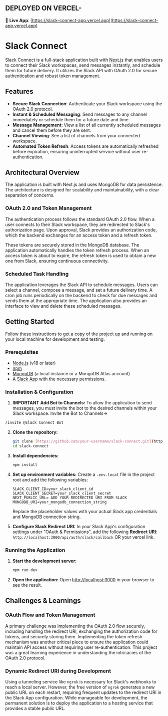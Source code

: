 ## DEPLOYED ON VERCEL-
🔗 **Live App**: [https://slack-connect-app.vercel.app](https://slack-connect-app.vercel.app)



# Slack Connect

Slack Connect is a full-stack application built with [Next.js](https://nextjs.org) that enables users to connect their Slack workspaces, send messages instantly, and schedule them for future delivery. It utilizes the Slack API with OAuth 2.0 for secure authentication and robust token management.

## Features

* **Secure Slack Connection**: Authenticate your Slack workspace using the OAuth 2.0 protocol.
* **Instant & Scheduled Messaging**: Send messages to any channel immediately or schedule them for a future date and time.
* **Message Management**: View a list of all currently scheduled messages and cancel them before they are sent.
* **Channel Viewing**: See a list of channels from your connected workspace.
* **Automated Token Refresh**: Access tokens are automatically refreshed before expiration, ensuring uninterrupted service without user re-authentication.

## Architectural Overview

The application is built with Next.js and uses MongoDB for data persistence. The architecture is designed for scalability and maintainability, with a clear separation of concerns.



### OAuth 2.0 and Token Management

The authentication process follows the standard OAuth 2.0 flow. When a user connects to their Slack workspace, they are redirected to Slack's authorization page. Upon approval, Slack provides an authorization code, which the backend exchanges for an access token and a refresh token.

These tokens are securely stored in the MongoDB database. The application automatically handles the token refresh process. When an access token is about to expire, the refresh token is used to obtain a new one from Slack, ensuring continuous connectivity.

### Scheduled Task Handling

The application leverages the Slack API to schedule messages. Users can select a channel, compose a message, and set a future delivery time. A cron job runs periodically on the backend to check for due messages and sends them at the appropriate time. The application also provides an interface to view and delete these scheduled messages.

## Getting Started

Follow these instructions to get a copy of the project up and running on your local machine for development and testing.

### Prerequisites

* [Node.js](https://nodejs.org/) (v18 or later)
* [npm](https://www.npmjs.com/) 
* [MongoDB](https://www.mongodb.com/try/download/community) (a local instance or a MongoDB Atlas account)
* A [Slack App](https://api.slack.com/apps) with the necessary permissions.

### Installation & Configuration


1.  **IMPORTANT** **Add Bot to Channels:**
    To allow the application to send messages, you must invite the bot to the desired channels within your Slack workspace. Invite the Bot to Channels->
```bash
/invite @Slack Connect Bot
```

2.  **Clone the repository:**
    ```bash
    git clone [https://github.com/your-username/slack-connect.git](https://github.com/your-username/slack-connect.git)
    cd slack-connect
    ```

3.  **Install dependencies:**
    ```bash
    npm install
    
    ```

4.  **Set up environment variables:**
    Create a `.env.local` file in the project root and add the following variables:
    ```env
    SLACK_CLIENT_ID=your_slack_client_id
    SLACK_CLIENT_SECRET=your_slack_client_secret
    NEXT_PUBLIC_URL= ADD YOUR REDIRECTED URI FROM SLACK
    MONGODB_URI=your_mongodb_connection_string
    ```
    Replace the placeholder values with your actual Slack app credentials and MongoDB connection string.

5.  **Configure Slack Redirect URI:**
    In your Slack App's configuration settings under "OAuth & Permissions", add the following **Redirect URI**:
    `http://localhost:3000/api/auth/slack/callback` OR your vercel link.



### Running the Application

1.  **Start the development server:**
    ```bash
    npm run dev

    ```

2.  **Open the application:**
    Open [http://localhost:3000](http://localhost:3000) in your browser to see the result.

## Challenges & Learnings

### OAuth Flow and Token Management

A primary challenge was implementing the OAuth 2.0 flow securely, including handling the redirect URI, exchanging the authorization code for tokens, and securely storing them. Implementing the token refresh mechanism was another critical piece to ensure the application could maintain API access without requiring user re-authentication. This project was a great learning experience in understanding the intricacies of the OAuth 2.0 protocol.

### Dynamic Redirect URI during Development

Using a tunneling service like `ngrok` is necessary for Slack's webhooks to reach a local server. However, the free version of `ngrok` generates a new public URL on each restart, requiring frequent updates to the redirect URI in the Slack App configuration. While manageable for development, the permanent solution is to deploy the application to a hosting service that provides a stable public URL.

